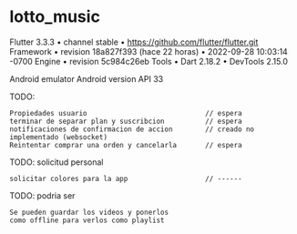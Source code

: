 # lotto_music
Flutter 3.3.3 • channel stable • https://github.com/flutter/flutter.git
Framework • revision 18a827f393 (hace 22 horas) • 2022-09-28 10:03:14 -0700
Engine • revision 5c984c26eb
Tools • Dart 2.18.2 • DevTools 2.15.0


Android emulator Android version API 33


TODO: 
```
Propiedades usuario                             // espera
terminar de separar plan y suscribcion          // espera
notificaciones de confirmacion de accion        // creado no implementado (websocket)
Reintentar comprar una orden y cancelarla       // espera
```

TODO: solicitud personal 
```
solicitar colores para la app                   // ------
```

TODO: podria ser 
```
Se pueden guardar los videos y ponerlos 
como offline para verlos como playlist    
```